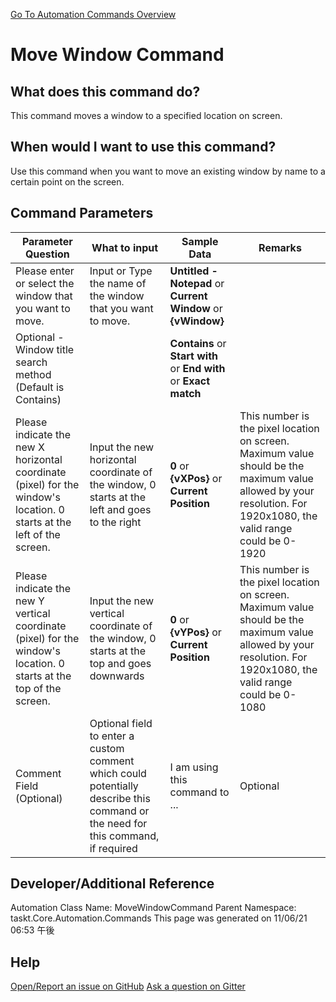 <!--TITLE: Move Window Command -->
<!-- SUBTITLE: a command in the Window Commands group. -->
[Go To Automation Commands Overview](/automation-commands.md)


# Move Window Command


## What does this command do?
This command moves a window to a specified location on screen.


## When would I want to use this command?
Use this command when you want to move an existing window by name to a certain point on the screen.


## Command Parameters
| Parameter Question   	| What to input  	|  Sample Data 	| Remarks  	|
| ---                    | ---               | ---           | ---       |
|Please enter or select the window that you want to move.|Input or Type the name of the window that you want to move.|**Untitled - Notepad** or **Current Window** or **{vWindow}**||
|Optional - Window title search method (Default is Contains)||**Contains** or **Start with** or **End with** or **Exact match**||
|Please indicate the new X horizontal coordinate (pixel) for the window's location.  0 starts at the left of the screen.|Input the new horizontal coordinate of the window, 0 starts at the left and goes to the right|**0** or **{vXPos}** or **Current Position**|This number is the pixel location on screen. Maximum value should be the maximum value allowed by your resolution. For 1920x1080, the valid range could be 0-1920|
|Please indicate the new Y vertical coordinate (pixel) for the window's location.  0 starts at the top of the screen.|Input the new vertical coordinate of the window, 0 starts at the top and goes downwards|**0** or **{vYPos}** or **Current Position**|This number is the pixel location on screen. Maximum value should be the maximum value allowed by your resolution. For 1920x1080, the valid range could be 0-1080|
|Comment Field (Optional)|Optional field to enter a custom comment which could potentially describe this command or the need for this command, if required|I am using this command to ...|Optional|












## Developer/Additional Reference
Automation Class Name: MoveWindowCommand
Parent Namespace: taskt.Core.Automation.Commands
This page was generated on 11/06/21 06:53 午後


## Help
[Open/Report an issue on GitHub](https://github.com/saucepleez/taskt/issues/new)
[Ask a question on Gitter](https://gitter.im/taskt-rpa/Lobby)
